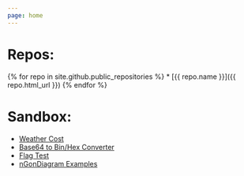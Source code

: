 ```yaml
---
page: home
---
```

<h1>Repos:</h1>
{% for repo in site.github.public_repositories %}
    * [{{ repo.name }}]({{ repo.html_url }})
{% endfor %}
<h1>Sandbox:</h1>
<ul>
	<li><a href="weather-forecast/weather_cost.html">Weather Cost</a></li>
	<li><a href="base64-to-hex/base64_to_bin.html">Base64 to Bin/Hex Converter</a></li>
	<li><a href="flag-test/flag_test.html">Flag Test</a></li>
    <li><a href="n-gon-diagram-examples/index.html">nGonDiagram Examples</a></li>
</ul>
